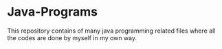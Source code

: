 # Java-Programs
This repository contains of many java programming related files where all the codes are done by myself in my own way.
